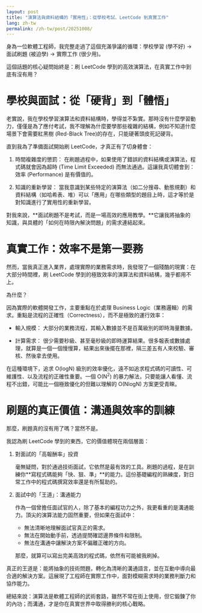 ```yaml
---
layout: post
title: "演算法與資料結構的「實用性」：從學校考試、LeetCode 到真實工作"
lang: zh-tw
permalink: /zh-tw/post/20251008/
---
```

身為一位軟體工程師，我完整走過了這個充滿爭議的循環：學校學習 (學不好) → 面試刷題 (被迫學) → 實際工作 (很少用)。

這個話題的核心疑問始終是：刷 LeetCode 學到的高效演算法，在真實工作中到底有沒有用？

# 學校與面試：從「硬背」到「體悟」

老實說，我在學校學習演算法和資料結構時，學得並不紮實。那時沒有什麼學習動力，僅僅是為了應付考試，我不理解為什麼要學那些複雜的結構，例如不知道什麼場景下會需要紅黑樹 (Red-Black Tree)的存在，只能硬著頭皮死記硬背。

直到我為了準備面試開始刷 LeetCode，才真正有了切身體會：

1. 時間複雜度的懲罰： 在刷題過程中，如果使用了錯誤的資料結構或演算法，程式碼就會因為超時 (Time Limit Exceeded) 而無法通過。這讓我真切體會到：效率 (Performance) 是有價值的。

2. 知識的重新學習： 當我意識到某些特定的演算法（如二分搜尋、動態規劃）和資料結構（如哈希表、堆）可以「應用」在哪些類型的題目上時，這才等於是對知識進行了實用性的重新學習。

對我來說，**面試刷題不是考試，而是一場高效的應用教學。**它讓我將抽象的知識，與具體的「如何在時限內解決問題」的需求連結起來。

# 真實工作：效率不是第一要務

然而，當我真正進入業界，處理實際的業務需求時，我發現了一個殘酷的現實：在大部分時間裡，刷 LeetCode 學到的極致效率的演算法和資料結構，幾乎都用不上。

為什麼？

因為實際的軟體開發工作，主要重點在於處理 Business Logic（業務邏輯）的需求。重點是流程的正確性（Correctness），而不是極致的運行效率：

* 輸入規模： 大部分的業務流程，其輸入數據並不是百萬級別的即時海量數據。

* 計算需求： 很少需要秒級、甚至毫秒級的即時運算結果。很多報表或數據處理，就算是一個一個慢慢算，結果出來後擺在那裡，隔三差五有人來校驗、審核、然後拿去使用。

在這種環境下，追求 O(logN) 級別的效率優化，遠不如追求程式碼的可讀性、可維護性、以及流程的正確性重要。一個 O(N<sup>2</sup>) 的暴力解法，只要能讓人看懂、流程不出錯，可能比一個極致優化的但難以理解的 O(NlogN) 方案更受青睞。

# 刷題的真正價值：溝通與效率的訓練

那麼，刷題真的沒有用了嗎？當然不是。

我認為刷 LeetCode 學到的東西，它的價值體現在兩個層面：

1. 對面試的「高報酬率」投資

    毫無疑問，對於通過技術面試，它依然是最有效的工具。刷題的過程，是在訓練你**寫程式碼能夠「快、狠、準」**的能力。這份基礎編程的熟練度，對日常工作中的程式碼撰寫效率還是有所幫助的。

2. 面試中的「王道」：溝通能力

    作為一個曾擔任面試官的人，除了基本的編程功力之外，我更看重的是溝通能力。頂尖的演算法能力固然重要，但如果在面試中：
    * 無法清晰地理解面試官真正的需求。
    * 無法在開始動手前，透過提問確認邊界條件和限制。
    * 無法在溝通中讓解決方案不偏離正確的方向。

    那麼，就算可以寫出完美高效的程式碼，依然有可能被我刷掉。

真正的王道是：能將抽象的技術問題，轉化為清晰的溝通語言，並在互動中導向最合適的解決方案。這展現了工程師在實際工作中，面對模糊需求時的業務判斷力和協作能力。

總結來說：演算法是軟體工程師的武術套路，雖然不常在街上使用，但它鍛鍊了你的內功；而溝通，才是你在真實世界中取得勝利的核心戰略。